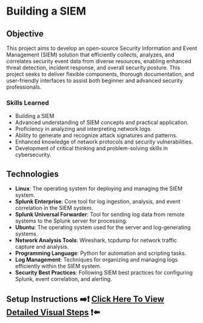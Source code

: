 # Building a SIEM

## Objective

This project aims to develop an open-source Security Information and Event Management (SIEM) solution that efficiently collects, analyzes, and correlates security event data from diverse resources, enabling enhanced threat detection, incident response, and overall security posture. This project seeks to deliver flexible components, thorough documentation, and user-friendly interfaces to assist both beginner and advanced security professionals.

### Skills Learned

- Building a SIEM
- Advanced understanding of SIEM concepts and practical application.
- Proficiency in analyzing and interpreting network logs.
- Ability to generate and recognize attack signatures and patterns.
- Enhanced knowledge of network protocols and security vulnerabilities.
- Development of critical thinking and problem-solving skills in cybersecurity.

## **Technologies**
- **Linux**: The operating system for deploying and managing the SIEM system.
- **Splunk Enterprise**: Core tool for log ingestion, analysis, and event correlation in the SIEM system.
- **Splunk Universal Forwarder**: Tool for sending log data from remote systems to the Splunk server for processing.
- **Ubuntu**: The operating system used for the server and log-generating systems.
- **Network Analysis Tools**: Wireshark, tcpdump for network traffic capture and analysis.
- **Programming Language**: Python for automation and scripting tasks.
- **Log Management**: Techniques for organizing and managing logs efficiently within the SIEM system.
- **Security Best Practices**: Following SIEM best practices for configuring Splunk, event correlation, and alerting.




## **Setup Instructions** ➡️❗ [Click Here To View Detailed Visual Steps](https://github.com/MJaloui/Building-a-SIEM) ❗⬅️






























































































































